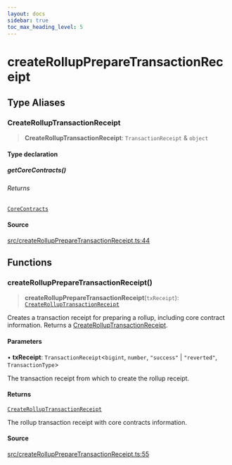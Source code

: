 ```yaml
---
layout: docs
sidebar: true
toc_max_heading_level: 5
---
```


# createRollupPrepareTransactionReceipt

## Type Aliases

### CreateRollupTransactionReceipt

> **CreateRollupTransactionReceipt**: `TransactionReceipt` & `object`

#### Type declaration

##### getCoreContracts()

###### Returns

[`CoreContracts`](types/CoreContracts.md#corecontracts)

#### Source

[src/createRollupPrepareTransactionReceipt.ts:44](https://github.com/anegg0/arbitrum-orbit-sdk/blob/1aa2030374f41bb1bf01834ef0c05d2e6663f5e5/src/createRollupPrepareTransactionReceipt.ts#L44)

## Functions

### createRollupPrepareTransactionReceipt()

> **createRollupPrepareTransactionReceipt**(`txReceipt`): [`CreateRollupTransactionReceipt`](createRollupPrepareTransactionReceipt.md#createrolluptransactionreceipt)

Creates a transaction receipt for preparing a rollup, including core contract
information. Returns a [CreateRollupTransactionReceipt](createRollupPrepareTransactionReceipt.md#createrolluptransactionreceipt).

#### Parameters

• **txReceipt**: `TransactionReceipt`\<`bigint`, `number`, `"success"` \| `"reverted"`, `TransactionType`\>

The transaction receipt from which to create the rollup receipt.

#### Returns

[`CreateRollupTransactionReceipt`](createRollupPrepareTransactionReceipt.md#createrolluptransactionreceipt)

The rollup transaction receipt with core contracts information.

#### Source

[src/createRollupPrepareTransactionReceipt.ts:55](https://github.com/anegg0/arbitrum-orbit-sdk/blob/1aa2030374f41bb1bf01834ef0c05d2e6663f5e5/src/createRollupPrepareTransactionReceipt.ts#L55)
